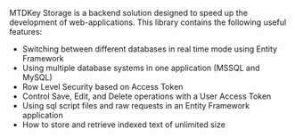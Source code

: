 ﻿MTDKey Storage is a backend solution designed to speed up the development of web-applications.
This library contains the following useful features:
-	Switching between different databases in real time mode using Entity Framework
-	Using multiple database systems in one application (MSSQL and MySQL)
-	Row Level Security based on Access Token 
-	Control Save, Edit, and Delete operations with a User Access Token
-	Using sql script files and raw requests in an Entity Framework application
-	How to store and retrieve indexed text of unlimited size